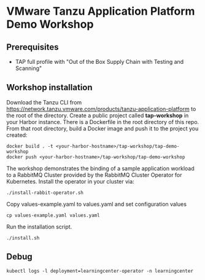 # VMware Tanzu Application Platform Demo Workshop

## Prerequisites
- TAP full profile with "Out of the Box Supply Chain with Testing and Scanning"

## Workshop installation
Download the Tanzu CLI from https://network.tanzu.vmware.com/products/tanzu-application-platform to the root of the directory.
Create a public project called **tap-workshop** in your Harbor instance. There is a Dockerfile in the root directory of this repo. From that root directory, build a Docker image and push it to the project you created:
```
docker build . -t <your-harbor-hostname>/tap-workshop/tap-demo-workshop
docker push <your-harbor-hostname>/tap-workshop/tap-demo-workshop
```

The workshop demonstrates the binding of a sample application workload to a RabbitMQ Cluster provided by the RabbitMQ Cluster Operator for Kubernetes. Install the operator in your cluster via:
```
./install-rabbit-operator.sh
```

Copy values-example.yaml to values.yaml and set configuration values
```
cp values-example.yaml values.yaml
```
Run the installation script.
```
./install.sh
```

## Debug
```
kubectl logs -l deployment=learningcenter-operator -n learningcenter
```